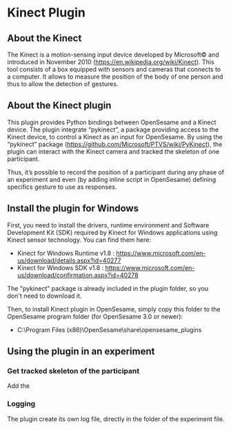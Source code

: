 # Kinect Plugin


## About the Kinect

The Kinect is a motion-sensing input device developed by Microsoft© and introduced in November 2010 (https://en.wikipedia.org/wiki/Kinect). This tool consists of a box equipped with sensors and cameras that connects to a computer. It allows to measure the position of the body of one person and thus to allow the detection of gestures.


## About the Kinect plugin

This plugin provides Python bindings between OpenSesame and a Kinect device. The plugin integrate “pykinect”, a package providing access to the Kinect device, to control a Kinect as an input for OpenSesame. By using the “pykinect” package (https://github.com/Microsoft/PTVS/wiki/PyKinect), the plugin can interact with the Kinect camera and tracked the skeleton of one participant.

Thus, it’s possible to record the position of a participant during any phase of an experiment and even (by adding inline script in OpenSesame) defining specifics gesture to use as responses.




## Install the plugin for Windows

First, you need to install the drivers, runtime environment and Software Development Kit (SDK) required by Kinect for Windows applications using Kinect sensor technology. You can find them here:
- Kinect for Windows Runtime v1.8 : <https://www.microsoft.com/en-us/download/details.aspx?id=40277>
- Kinect for Windows SDK v1.8 : <https://www.microsoft.com/en-us/download/confirmation.aspx?id=40278>

The "pykinect" package is already included in the plugin folder, so you don't need to download it.

Then, to install Kinect plugin in OpenSesame, simply copy this folder to the OpenSesame program folder (for OpenSesame 3.0 or newer):
- C:\Program Files (x86)\OpenSesame\share\opensesame_plugins


## Using the plugin in an experiment

### Get tracked skeleton of the participant
Add the 

### Logging
The plugin create its own log file, directly in the folder of the experiment file.

